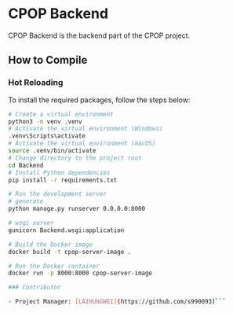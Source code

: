 # CPOP Backend

CPOP Backend is the backend part of the CPOP project.

<!--[Documentation](docs/)-->

## How to Compile

### Hot Reloading

To install the required packages, follow the steps below:

````bash
# Create a virtual environment
python3 -m venv .venv
# Activate the virtual environment (Windows)
.venv\Scripts\activate
# Activate the virtual environment (macOS)
source .venv/bin/activate
# Change directory to the project root
cd Backend
# Install Python dependencies
pip install -r requirements.txt

# Run the development server
# generate
python manage.py runserver 0.0.0.0:8000

# wsgi server
gunicorn Backend.wsgi:application

# Build the Docker image
docker build -t cpop-server-image .

# Run the Docker container
docker run -p 8000:8000 cpop-server-image

### Contributor

- Project Manager: [LAIHUNGWEI](https://github.com/s990093)```
````
